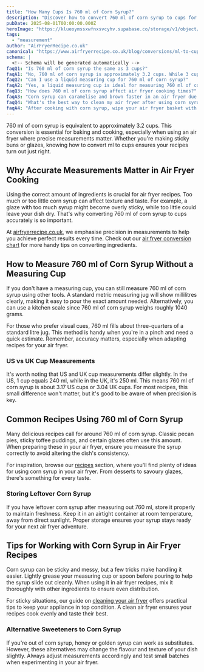 ```yaml
---
title: "How Many Cups Is 760 ml of Corn Syrup?"
description: "Discover how to convert 760 ml of corn syrup to cups for perfect baking and air fryer recipes. Get precise measurements in seconds!"
pubDate: 2025-08-01T00:00:00.000Z
heroImage: "https://klueoymssxwfnxsvcyhv.supabase.co/storage/v1/object/public/Shmucket/how-many-cups-is-760-ml-of-corn-syrup.webp"
tags:
  - "measurement"
author: "AirFryerRecipe.co.uk"
canonical: "https://www.airfryerrecipe.co.uk/blog/conversions/ml-to-cups/how-many-cups-is-760-ml-of-corn-syrup"
schema: |
  <!-- Schema will be generated automatically -->
faqQ1: "Is 760 ml of corn syrup the same as 3 cups?"
faqA1: "No, 760 ml of corn syrup is approximately 3.2 cups. While 3 cups would be 720 ml (using the US standard), the extra 40 ml can make a difference in recipes, especially in air fryer cooking where precision affects texture and consistency."
faqQ2: "Can I use a liquid measuring cup for 760 ml of corn syrup?"
faqA2: "Yes, a liquid measuring cup is ideal for measuring 760 ml of corn syrup. These cups typically have millilitre markings, making it easy to measure accurately. For sticky substances like corn syrup, lightly greasing the cup helps with pouring and cleaning."
faqQ3: "How does 760 ml of corn syrup affect air fryer cooking times?"
faqA3: "Corn syrup can caramelise and brown faster in an air fryer due to its sugar content. When using 760 ml in a recipe, you may need to reduce cooking time slightly or lower the temperature to prevent burning. Always monitor your dish closely."
faqQ4: "What's the best way to clean my air fryer after using corn syrup?"
faqA4: "After cooking with corn syrup, wipe your air fryer basket with warm, soapy water while it's still slightly warm. For stubborn residue, soak the basket briefly before scrubbing gently. Avoid abrasive cleaners that could damage the non-stick coating."
---
```

<p>760 ml of corn syrup is equivalent to approximately 3.2 cups. This conversion is essential for baking and cooking, especially when using an air fryer where precise measurements matter. Whether you're making sticky buns or glazes, knowing how to convert ml to cups ensures your recipes turn out just right.</p>

<h2>Why Accurate Measurements Matter in Air Fryer Cooking</h2>
<p>Using the correct amount of ingredients is crucial for air fryer recipes. Too much or too little corn syrup can affect texture and taste. For example, a glaze with too much syrup might become overly sticky, while too little could leave your dish dry. That's why converting 760 ml of corn syrup to cups accurately is so important.</p>
<p>At <a href=https://www.airfryerrecipe.co.uk>airfryerrecipe.co.uk</a>, we emphasise precision in measurements to help you achieve perfect results every time. Check out our <a href=https://www.airfryerrecipe.co.uk/air-fryer-conversion-chart>air fryer conversion chart</a> for more handy tips on converting ingredients.</p>

<h2>How to Measure 760 ml of Corn Syrup Without a Measuring Cup</h2>
<p>If you don't have a measuring cup, you can still measure 760 ml of corn syrup using other tools. A standard metric measuring jug will show millilitres clearly, making it easy to pour the exact amount needed. Alternatively, you can use a kitchen scale since 760 ml of corn syrup weighs roughly 1040 grams.</p>
<p>For those who prefer visual cues, 760 ml fills about three-quarters of a standard litre jug. This method is handy when you're in a pinch and need a quick estimate. Remember, accuracy matters, especially when adapting recipes for your air fryer.</p>

<h3>US vs UK Cup Measurements</h3>
<p>It's worth noting that US and UK cup measurements differ slightly. In the US, 1 cup equals 240 ml, while in the UK, it's 250 ml. This means 760 ml of corn syrup is about 3.17 US cups or 3.04 UK cups. For most recipes, this small difference won't matter, but it's good to be aware of when precision is key.</p>

<h2>Common Recipes Using 760 ml of Corn Syrup</h2>
<p>Many delicious recipes call for around 760 ml of corn syrup. Classic pecan pies, sticky toffee puddings, and certain glazes often use this amount. When preparing these in your air fryer, ensure you measure the syrup correctly to avoid altering the dish's consistency.</p>
<p>For inspiration, browse our <a href=https://www.airfryerrecipe.co.uk/recipes>recipes</a> section, where you'll find plenty of ideas for using corn syrup in your air fryer. From desserts to savoury glazes, there's something for every taste.</p>

<h3>Storing Leftover Corn Syrup</h3>
<p>If you have leftover corn syrup after measuring out 760 ml, store it properly to maintain freshness. Keep it in an airtight container at room temperature, away from direct sunlight. Proper storage ensures your syrup stays ready for your next air fryer adventure.</p>

<h2>Tips for Working with Corn Syrup in Air Fryer Recipes</h2>
<p>Corn syrup can be sticky and messy, but a few tricks make handling it easier. Lightly grease your measuring cup or spoon before pouring to help the syrup slide out cleanly. When using it in air fryer recipes, mix it thoroughly with other ingredients to ensure even distribution.</p>
<p>For sticky situations, our guide on <a href=https://www.airfryerrecipe.co.uk/air-fryer-cleaner>cleaning your air fryer</a> offers practical tips to keep your appliance in top condition. A clean air fryer ensures your recipes cook evenly and taste their best.</p>

<h3>Alternative Sweeteners to Corn Syrup</h3>
<p>If you're out of corn syrup, honey or golden syrup can work as substitutes. However, these alternatives may change the flavour and texture of your dish slightly. Always adjust measurements accordingly and test small batches when experimenting in your air fryer.</p>

